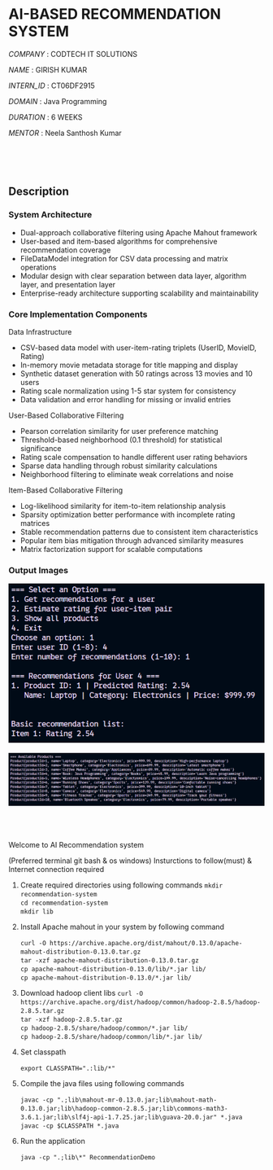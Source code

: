 # AI-BASED RECOMMENDATION SYSTEM

*COMPANY* : CODTECH IT SOLUTIONS

*NAME* : GIRISH KUMAR

*INTERN_ID* : CT06DF2915

*DOMAIN* : Java Programming

*DURATION* : 6 WEEKS

*MENTOR* : Neela Santhosh Kumar
  
  
<br/><br/><br/>

## Description

### System Architecture  

* Dual-approach collaborative filtering using Apache Mahout framework  
* User-based and item-based algorithms for comprehensive recommendation coverage  
* FileDataModel integration for CSV data processing and matrix operations  
* Modular design with clear separation between data layer, algorithm layer, and presentation layer 
* Enterprise-ready architecture supporting scalability and maintainability  
 
### Core Implementation Components  
 
Data Infrastructure  

* CSV-based data model with user-item-rating triplets (UserID, MovieID, Rating)  
* In-memory movie metadata storage for title mapping and display  
* Synthetic dataset generation with 50 ratings across 13 movies and 10 users  
* Rating scale normalization using 1-5 star system for consistency  
* Data validation and error handling for missing or invalid entries  

User-Based Collaborative Filtering  

* Pearson correlation similarity for user preference matching  
* Threshold-based neighborhood (0.1 threshold) for statistical significance  
* Rating scale compensation to handle different user rating behaviors  
* Sparse data handling through robust similarity calculations  
* Neighborhood filtering to eliminate weak correlations and noise  

Item-Based Collaborative Filtering  

* Log-likelihood similarity for item-to-item relationship analysis  
* Sparsity optimization better performance with incomplete rating matrices  
* Stable recommendation patterns due to consistent item characteristics  
* Popular item bias mitigation through advanced similarity measures  
* Matrix factorization support for scalable computations


### Output Images

![](https://github.com/girishkr9331/AI-Based-Recommendation-System/blob/main/AiBasedRecommendationSystem1.png) <br/><br/>
![](https://github.com/girishkr9331/AI-Based-Recommendation-System/blob/main/AiBasedRecommendationSystem2.png)
  
<br/><br/><br/>
Welcome to AI Recommendation system  

(Preferred terminal git bash & os windows)
Insturctions to follow(must) & Internet connection required

 1. Create required directories using following commands 
    ```mkdir recommendation-system```  
    ```cd recommendation-system```  
    ```mkdir lib```  

 2. Install Apache mahout in your system by following command

    ```curl -O https://archive.apache.org/dist/mahout/0.13.0/apache-mahout-distribution-0.13.0.tar.gz```  
    ```tar -xzf apache-mahout-distribution-0.13.0.tar.gz```  
    ```cp apache-mahout-distribution-0.13.0/lib/*.jar lib/```  
    ```cp apache-mahout-distribution-0.13.0/*.jar lib/```  

 3. Download hadoop client libs
    ```curl -O https://archive.apache.org/dist/hadoop/common/hadoop-2.8.5/hadoop-2.8.5.tar.gz```  
    ```tar -xzf hadoop-2.8.5.tar.gz```  
    ```cp hadoop-2.8.5/share/hadoop/common/*.jar lib/```  
    ```cp hadoop-2.8.5/share/hadoop/common/lib/*.jar lib/```  
 
 4. Set classpath

    ```export CLASSPATH=".:lib/*"```  

 5. Compile the java files using following commands

    ```javac -cp ".;lib\mahout-mr-0.13.0.jar;lib\mahout-math-0.13.0.jar;lib\hadoop-common-2.8.5.jar;lib\commons-math3-3.6.1.jar;lib\slf4j-api-1.7.25.jar;lib\guava-20.0.jar" *.java```  
    ```javac -cp $CLASSPATH *.java```  
 
 6. Run the application 

    ```java -cp ".;lib\*" RecommendationDemo```  
